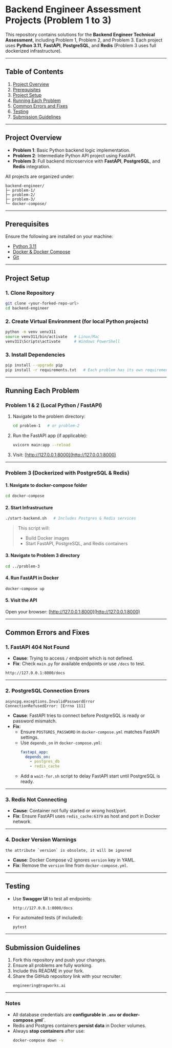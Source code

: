 # Backend Engineer Assessment Projects (Problem 1 to 3)

This repository contains solutions for the **Backend Engineer Technical Assessment**, including Problem 1, Problem 2, and Problem 3. Each project uses **Python 3.11**, **FastAPI**, **PostgreSQL**, and **Redis** (Problem 3 uses full dockerized infrastructure).  

---

## Table of Contents

1. [Project Overview](#project-overview)  
2. [Prerequisites](#prerequisites)  
3. [Project Setup](#project-setup)  
4. [Running Each Problem](#running-each-problem)  
5. [Common Errors and Fixes](#common-errors-and-fixes)  
6. [Testing](#testing)  
7. [Submission Guidelines](#submission-guidelines)  

---

## Project Overview

- **Problem 1**: Basic Python backend logic implementation.  
- **Problem 2**: Intermediate Python API project using FastAPI.  
- **Problem 3**: Full backend microservice with **FastAPI**, **PostgreSQL**, and **Redis** integration.  

All projects are organized under:  
```
backend-engineer/
├─ problem-1/
├─ problem-2/
├─ problem-3/
└─ docker-compose/
```

---

## Prerequisites

Ensure the following are installed on your machine:

- [Python 3.11](https://www.python.org/downloads/)  
- [Docker & Docker Compose](https://docs.docker.com/get-docker/)  
- [Git](https://git-scm.com/)  

---

## Project Setup

### 1. Clone Repository

```bash
git clone <your-forked-repo-url>
cd backend-engineer
```

### 2. Create Virtual Environment (for local Python projects)

```bash
python -m venv venv311
source venv311/bin/activate   # Linux/Mac
venv311\Scripts\activate      # Windows PowerShell
```

### 3. Install Dependencies

```bash
pip install --upgrade pip
pip install -r requirements.txt   # Each problem has its own requirements.txt
```

---

## Running Each Problem

### Problem 1 & 2 (Local Python / FastAPI)

1. Navigate to the problem directory:  
   ```bash
   cd problem-1   # or problem-2
   ```

2. Run the FastAPI app (if applicable):  
   ```bash
   uvicorn main:app --reload
   ```

3. Visit: [http://127.0.0.1:8000](http://127.0.0.1:8000)

---

### Problem 3 (Dockerized with PostgreSQL & Redis)

#### 1. Navigate to docker-compose folder

```bash
cd docker-compose
```

#### 2. Start Infrastructure

```bash
./start-backend.sh   # Includes Postgres & Redis services
```

> This script will:  
> - Build Docker images  
> - Start FastAPI, PostgreSQL, and Redis containers  

#### 3. Navigate to Problem 3 directory

```bash
cd ../problem-3
```

#### 4. Run FastAPI in Docker

```bash
docker-compose up
```

#### 5. Visit the API

Open your browser: [http://127.0.0.1:8000](http://127.0.0.1:8000)

---

## Common Errors and Fixes

### 1. FastAPI 404 Not Found

- **Cause**: Trying to access `/` endpoint which is not defined.  
- **Fix**: Check `main.py` for available endpoints or use `/docs` to test.

```
http://127.0.0.1:8000/docs
```

---

### 2. PostgreSQL Connection Errors

```
asyncpg.exceptions.InvalidPasswordError
ConnectionRefusedError: [Errno 111]
```

- **Cause**: FastAPI tries to connect before PostgreSQL is ready or password mismatch.  
- **Fix**:  
  - Ensure `POSTGRES_PASSWORD` in `docker-compose.yml` matches FastAPI settings.  
  - Use `depends_on` in `docker-compose.yml`:
    ```yaml
    fastapi_app:
      depends_on:
        - postgres_db
        - redis_cache
    ```
  - Add a `wait-for.sh` script to delay FastAPI start until PostgreSQL is ready.

---

### 3. Redis Not Connecting

- **Cause**: Container not fully started or wrong host/port.  
- **Fix**: Ensure FastAPI uses `redis_cache:6379` as host and port in Docker network.

---

### 4. Docker Version Warnings

```
the attribute `version` is obsolete, it will be ignored
```

- **Cause**: Docker Compose v2 ignores `version` key in YAML.  
- **Fix**: Remove the `version` line from `docker-compose.yml`.

---

## Testing

- Use **Swagger UI** to test all endpoints:  
  ```
  http://127.0.0.1:8000/docs
  ```
- For automated tests (if included):
  ```bash
  pytest
  ```

---

## Submission Guidelines

1. Fork this repository and push your changes.  
2. Ensure all problems are fully working.  
3. Include this README in your fork.  
4. Share the GitHub repository link with your recruiter:  
   ```
   engineering@ragworks.ai
   ```

---

### Notes

- All database credentials are **configurable in `.env` or docker-compose.yml`**.  
- Redis and Postgres containers **persist data** in Docker volumes.  
- Always **stop containers** after use:  
  ```bash
  docker-compose down -v
  ```

